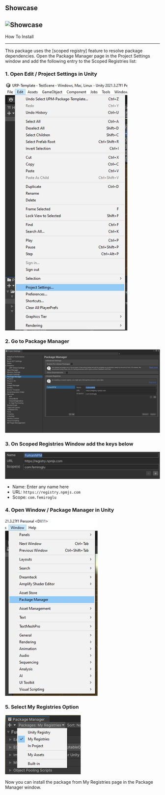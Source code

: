 Showcase
--------------
![Showcase](https://github.com/FurkanEmiroglu/FurkanEmiroglu/blob/main/ShellTextured-Grass/ShellTexturedGrass.gif?raw=true)
--------------

How To Install

--------------
This package uses the [scoped registry] feature to resolve package
dependencies. Open the Package Manager page in the Project Settings window and
add the following entry to the Scoped Registries list:

### 1. Open Edit / Project Settings in Unity
![Project Settings](https://raw.githubusercontent.com/FurkanEmiroglu/FurkanEmiroglu/main/Project%20Settings.jpg)

### 2. Go to Package Manager
![Package Manager](https://raw.githubusercontent.com/FurkanEmiroglu/FurkanEmiroglu/main/Package%20Manager.jpg)

### 3. On Scoped Registries Window add the keys below
![Scoped Registry](https://raw.githubusercontent.com/FurkanEmiroglu/FurkanEmiroglu/main/Scoped%20Registries.jpg)
- Name: Enter any name here
- URL: `https://registry.npmjs.com`
- Scope: `com.femiroglu`

### 4. Open Window / Package Manager in Unity

![Open Package Manager](https://raw.githubusercontent.com/FurkanEmiroglu/FurkanEmiroglu/main/Open%20Package%20Manager.jpg)

### 5. Select My Registries Option
![My Registries](https://raw.githubusercontent.com/FurkanEmiroglu/FurkanEmiroglu/main/Select%20My%20Registries.jpg)

Now you can install the package from My Registries page in the Package Manager
window.
